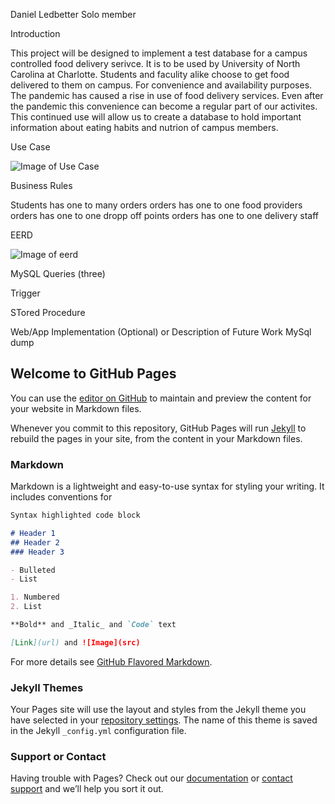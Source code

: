 Daniel Ledbetter Solo member

Introduction

  This project will be designed to implement a test database for a campus controlled food delivery serivce. It is to be used by University of North Carolina at Charlotte.  Students and faculity alike choose to get food delivered to them on campus. For convenience and availability purposes.  The pandemic has caused a rise in use of food delivery services.  Even after the pandemic this convenience can become a regular part of our activites.  This continued use will allow us to create a database to hold important information about eating habits and nutrion of campus members.

Use Case

![Image of Use Case](https://github.com/DHBetter/ITCS-3160.project/issues/1#issue-595405720)

Business Rules

Students has one to many orders
orders has one to one food providers
orders has one to one dropp off points
orders has one to one delivery staff

EERD

![Image of eerd](https://github.com/DHBetter/ITCS-3160.project/issues/2#issue-596208744)

MySQL Queries (three)

Trigger

STored Procedure

Web/App Implementation (Optional) or Description of Future Work MySql dump


## Welcome to GitHub Pages

You can use the [editor on GitHub](https://github.com/DHBetter/ITCS-3160.project/edit/master/README.md) to maintain and preview the content for your website in Markdown files.

Whenever you commit to this repository, GitHub Pages will run [Jekyll](https://jekyllrb.com/) to rebuild the pages in your site, from the content in your Markdown files.

### Markdown

Markdown is a lightweight and easy-to-use syntax for styling your writing. It includes conventions for

```markdown
Syntax highlighted code block

# Header 1
## Header 2
### Header 3

- Bulleted
- List

1. Numbered
2. List

**Bold** and _Italic_ and `Code` text

[Link](url) and ![Image](src)
```

For more details see [GitHub Flavored Markdown](https://guides.github.com/features/mastering-markdown/).

### Jekyll Themes

Your Pages site will use the layout and styles from the Jekyll theme you have selected in your [repository settings](https://github.com/DHBetter/ITCS-3160.project/settings). The name of this theme is saved in the Jekyll `_config.yml` configuration file.

### Support or Contact

Having trouble with Pages? Check out our [documentation](https://help.github.com/categories/github-pages-basics/) or [contact support](https://github.com/contact) and we’ll help you sort it out.
